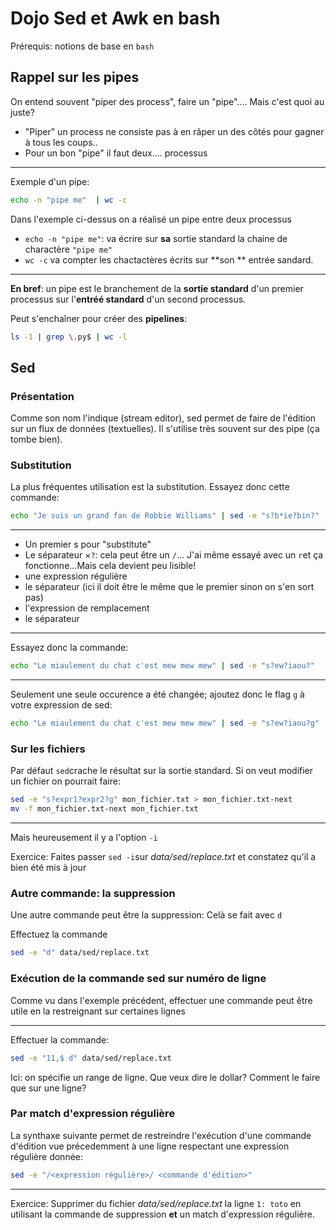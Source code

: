 # Dojo Sed et Awk en bash

Prérequis: notions de base en `bash`

## Rappel sur les pipes

On entend souvent "piper des  process", faire un "pipe".... Mais c'est quoi au  juste?

- "Piper" un process ne consiste pas à en râper un des côtés pour gagner à tous les coups..
- Pour un bon "pipe" il faut deux.... processus

---

Exemple d'un pipe:
```bash
echo -n "pipe me"  | wc -c
```
Dans l'exemple ci-dessus on a réalisé un pipe entre deux processus
- `echo -n "pipe me"`: va écrire sur **sa** sortie standard la chaine de charactère `"pipe me"`
- `wc -c` va compter les chactactères écrits sur **son ** entrée sandard.

---
**En bref**: un pipe est le branchement de la **sortie standard** d'un premier processus sur l'**entréé standard** d'un second processus.

Peut s'enchaîner pour créer des **pipelines**:

```bash
ls -1 | grep \.py$ | wc -l
```


## Sed

### Présentation
Comme son  nom l'indique (stream editor), sed permet de faire de l'édition sur un flux de données (textuelles). Il s'utilise très souvent sur des pipe (ça tombe bien).

### Substitution
La plus fréquentes utilisation est la substitution. Essayez donc cette commande:


```bash
echo "Je suis un grand fan de Robbie Williams" | sed -e "s?b*ie?bin?"
```
---

- Un premier s pour "substitute"
- Le séparateur ×`?`: cela peut être un `/`... J'ai même essayé avec un `r`et ça fonctionne...Mais cela devient peu lisible!
- une expression régulière
- le séparateur (ici il doit être le même que le premier sinon on s'en sort pas)
- l'expression de remplacement
- le séparateur

---
Essayez donc la commande:
```bash
echo "Le miaulement du chat c'est mew mew mew" | sed -e "s?ew?iaou?"
```
---

Seulement une seule occurence a été changée; ajoutez donc le flag `g` à votre expression de sed:
```bash
echo "Le miaulement du chat c'est mew mew mew" | sed -e "s?ew?iaou?g"
```
### Sur les fichiers
Par défaut `sed`crache le résultat sur la sortie standard. Si on veut modifier un fichier on pourrait faire:
```bash
sed -e "s?expr1?expr2?g" mon_fichier.txt > mon_fichier.txt-next
mv -f mon_fichier.txt-next mon_fichier.txt 
```
---
Mais heureusement il y a l'option `-i`

Exercice: Faites passer `sed -i`sur *data/sed/replace.txt* et constatez qu'il a bien été mis à jour

### Autre commande: la suppression

Une autre commande peut être la suppression: Celà se fait avec `d`

Effectuez la commande
```bash
sed -e "d" data/sed/replace.txt
```

### Exécution de la commande sed sur numéro de ligne

Comme vu dans l'exemple précédent, effectuer une commande peut être utile en la restreignant sur certaines lignes

---
Effectuer la commande:

```bash
sed -e "11,$ d" data/sed/replace.txt
```
Ici: on spécifie un range de ligne. Que veux dire le dollar? Comment le faire que sur une ligne?

### Par match d'expression régulière
La synthaxe suivante permet de restreindre l'exécution d'une commande d'édition vue précedemment à une ligne respectant une expression régulière donnée:

```bash
sed -e "/<expression régulière>/ <commande d'édition>" 
```

---
Exercice:
Supprimer du fichier *data/sed/replace.txt* la ligne `1: toto` en utilisant la commande de suppression **et** un match d'expression régulière.



